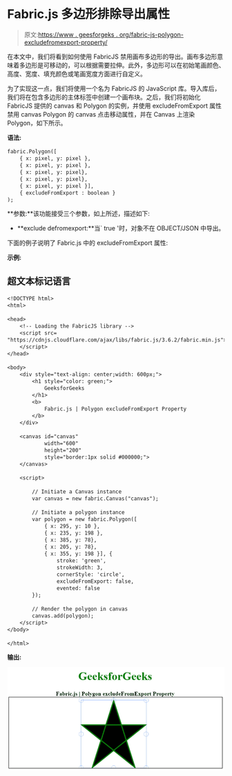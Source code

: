 # Fabric.js 多边形排除导出属性

> 原文:[https://www . geesforgeks . org/fabric-js-polygon-excludefromexport-property/](https://www.geeksforgeeks.org/fabric-js-polygon-excludefromexport-property/)

在本文中，我们将看到如何使用 FabricJS 禁用画布多边形的导出。画布多边形意味着多边形是可移动的，可以根据需要拉伸。此外，多边形可以在初始笔画颜色、高度、宽度、填充颜色或笔画宽度方面进行自定义。

为了实现这一点，我们将使用一个名为 FabricJS 的 JavaScript 库。导入库后，我们将在包含多边形的主体标签中创建一个画布块。之后，我们将初始化 FabricJS 提供的 canvas 和 Polygon 的实例，并使用 excludeFromExport 属性禁用 canvas Polygon 的 canvas 点击移动属性，并在 Canvas 上渲染 Polygon，如下所示。

**语法:**

```
fabric.Polygon([
    { x: pixel, y: pixel },
    { x: pixel, y: pixel },
    { x: pixel, y: pixel},
    { x: pixel, y: pixel},
    { x: pixel, y: pixel }],
    { excludeFromExport : boolean }
);
```

**参数:**该功能接受三个参数，如上所述，描述如下:

*   **exclude defromexport:**当` true '时，对象不在 OBJECT/JSON 中导出。

下面的例子说明了 Fabric.js 中的 excludeFromExport 属性:

**示例:**

## 超文本标记语言

```
<!DOCTYPE html> 
<html> 

<head> 
    <!-- Loading the FabricJS library -->
    <script src= 
"https://cdnjs.cloudflare.com/ajax/libs/fabric.js/3.6.2/fabric.min.js"> 
    </script> 
</head> 

<body> 
    <div style="text-align: center;width: 600px;"> 
        <h1 style="color: green;"> 
            GeeksforGeeks 
        </h1> 
        <b> 
            Fabric.js | Polygon excludeFromExport Property 
        </b> 
    </div> 

    <canvas id="canvas"
            width="600"
            height="200"
            style="border:1px solid #000000;"> 
    </canvas> 

    <script> 

        // Initiate a Canvas instance 
        var canvas = new fabric.Canvas("canvas"); 

        // Initiate a polygon instance 
        var polygon = new fabric.Polygon([ 
            { x: 295, y: 10 }, 
            { x: 235, y: 198 }, 
            { x: 385, y: 78}, 
            { x: 205, y: 78}, 
            { x: 355, y: 198 }], { 
                stroke: 'green', 
                strokeWidth: 3, 
                cornerStyle: 'circle', 
                excludeFromExport: false,
                evented: false
        }); 

        // Render the polygon in canvas 
        canvas.add(polygon); 
    </script> 
</body> 

</html>
```

**输出:**

![](img/16c21a66830bfcfb1a733617d5a5da20.png)